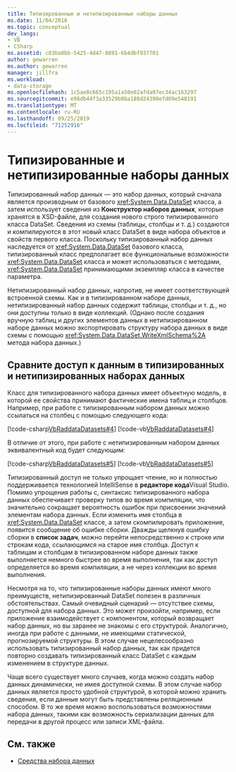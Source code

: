 ```yaml
---
title: Типизированные и нетипизированные наборы данных
ms.date: 11/04/2016
ms.topic: conceptual
dev_langs:
- VB
- CSharp
ms.assetid: c83ba0bb-5425-4d47-8891-6b4dbf937701
author: gewarren
ms.author: gewarren
manager: jillfra
ms.workload:
- data-storage
ms.openlocfilehash: 1c5ae8c665c195a1a50e02afda97ec34ac163297
ms.sourcegitcommit: e98db44f3a33529b0ba188d24390efd09e548191
ms.translationtype: MT
ms.contentlocale: ru-RU
ms.lasthandoff: 09/25/2019
ms.locfileid: "71252916"
---
```

# <a name="typed-vs-untyped-datasets"></a>Типизированные и нетипизированные наборы данных
Типизированный набор данных — это набор данных, который сначала является производным от базового <xref:System.Data.DataSet> класса, а затем использует сведения из **Конструктор наборов данных**, которые хранятся в XSD-файле, для создания нового строго типизированного класса DataSet. Сведения из схемы (таблицы, столбцы и т. д.) создаются и компилируются в этот новый класс DataSet в виде набора объектов и свойств первого класса. Поскольку типизированный набор данных наследуется от <xref:System.Data.DataSet> базового класса, типизированный класс предполагает все функциональные возможности <xref:System.Data.DataSet> класса и может использоваться с методами, <xref:System.Data.DataSet> принимающими экземпляр класса в качестве параметра.

Нетипизированный набор данных, напротив, не имеет соответствующей встроенной схемы. Как и в типизированном наборе данных, нетипизированный набор данных содержит таблицы, столбцы и т. д., но они доступны только в виде коллекций. (Однако после создания вручную таблиц и других элементов данных в нетипизированном наборе данных можно экспортировать структуру набора данных в виде схемы с помощью <xref:System.Data.DataSet.WriteXmlSchema%2A> метода набора данных.)

## <a name="contrast-data-access-in-typed-and-untyped-datasets"></a>Сравните доступ к данным в типизированных и нетипизированных наборах данных
Класс для типизированного набора данных имеет объектную модель, в которой ее свойства принимают фактические имена таблиц и столбцов. Например, при работе с типизированным набором данных можно ссылаться на столбец с помощью следующего кода:

[!code-csharp[VbRaddataDatasets#4](../data-tools/codesnippet/CSharp/typed-vs-untyped-datasets_1.cs)]
[!code-vb[VbRaddataDatasets#4](../data-tools/codesnippet/VisualBasic/typed-vs-untyped-datasets_1.vb)]

В отличие от этого, при работе с нетипизированным набором данных эквивалентный код будет следующим:

[!code-csharp[VbRaddataDatasets#5](../data-tools/codesnippet/CSharp/typed-vs-untyped-datasets_2.cs)]
[!code-vb[VbRaddataDatasets#5](../data-tools/codesnippet/VisualBasic/typed-vs-untyped-datasets_2.vb)]

Типизированный доступ не только упрощает чтение, но и полностью поддерживается технологией IntelliSense в **редакторе кода**Visual Studio. Помимо упрощения работы с, синтаксис типизированного набора данных обеспечивает проверку типов во время компиляции, что значительно сокращает вероятность ошибок при присвоении значений элементам набора данных. Если изменить имя столбца в <xref:System.Data.DataSet> классе, а затем скомпилировать приложение, появится сообщение об ошибке сборки. Дважды щелкнув ошибку сборки в **список задач**, можно перейти непосредственно к строке или строкам кода, ссылающимся на старое имя столбца. Доступ к таблицам и столбцам в типизированном наборе данных также выполняется немного быстрее во время выполнения, так как доступ определяется во время компиляции, а не через коллекции во время выполнения.

Несмотря на то, что типизированные наборы данных имеют много преимуществ, нетипизированный DataSet полезен в различных обстоятельствах. Самый очевидный сценарий — отсутствие схемы, доступной для набора данных. Это может произойти, например, если приложение взаимодействует с компонентом, который возвращает набор данных, но вы заранее не знакомы с его структурой. Аналогично, иногда при работе с данными, не имеющими статической, прогнозируемой структуры. В этом случае нецелесообразно использовать типизированный набор данных, так как придется повторно создавать типизированный класс DataSet с каждым изменением в структуре данных.

Чаще всего существует много случаев, когда можно создать набор данных динамически, не имея доступной схемы. В этом случае набор данных является просто удобной структурой, в которой можно хранить сведения, если данные могут быть представлены реляционным способом. В то же время можно воспользоваться возможностями набора данных, такими как возможность сериализации данных для передачи в другой процесс или записи XML-файла.

## <a name="see-also"></a>См. также

- [Средства набора данных](../data-tools/dataset-tools-in-visual-studio.md)